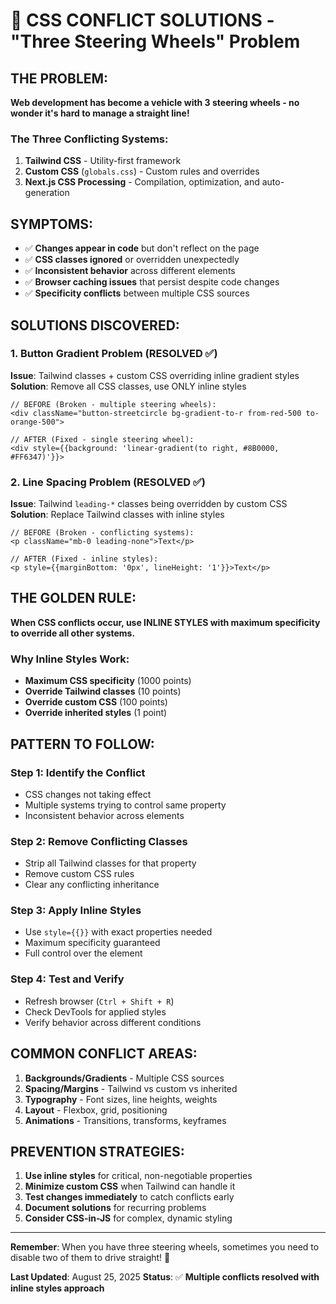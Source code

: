 # 🚨 CSS CONFLICT SOLUTIONS - "Three Steering Wheels" Problem

## **THE PROBLEM:**
**Web development has become a vehicle with 3 steering wheels - no wonder it's hard to manage a straight line!**

### **The Three Conflicting Systems:**
1. **Tailwind CSS** - Utility-first framework
2. **Custom CSS** (`globals.css`) - Custom rules and overrides
3. **Next.js CSS Processing** - Compilation, optimization, and auto-generation

## **SYMPTOMS:**
- ✅ **Changes appear in code** but don't reflect on the page
- ✅ **CSS classes ignored** or overridden unexpectedly
- ✅ **Inconsistent behavior** across different elements
- ✅ **Browser caching issues** that persist despite code changes
- ✅ **Specificity conflicts** between multiple CSS sources

## **SOLUTIONS DISCOVERED:**

### **1. Button Gradient Problem (RESOLVED ✅)**
**Issue**: Tailwind classes + custom CSS overriding inline gradient styles
**Solution**: Remove all CSS classes, use ONLY inline styles
```tsx
// BEFORE (Broken - multiple steering wheels):
<div className="button-streetcircle bg-gradient-to-r from-red-500 to-orange-500">

// AFTER (Fixed - single steering wheel):
<div style={{background: 'linear-gradient(to right, #8B0000, #FF6347)'}}>
```

### **2. Line Spacing Problem (RESOLVED ✅)**
**Issue**: Tailwind `leading-*` classes being overridden by custom CSS
**Solution**: Replace Tailwind classes with inline styles
```tsx
// BEFORE (Broken - conflicting systems):
<p className="mb-0 leading-none">Text</p>

// AFTER (Fixed - inline styles):
<p style={{marginBottom: '0px', lineHeight: '1'}}>Text</p>
```

## **THE GOLDEN RULE:**
**When CSS conflicts occur, use INLINE STYLES with maximum specificity to override all other systems.**

### **Why Inline Styles Work:**
- **Maximum CSS specificity** (1000 points)
- **Override Tailwind classes** (10 points)
- **Override custom CSS** (100 points)
- **Override inherited styles** (1 point)

## **PATTERN TO FOLLOW:**

### **Step 1: Identify the Conflict**
- CSS changes not taking effect
- Multiple systems trying to control same property
- Inconsistent behavior across elements

### **Step 2: Remove Conflicting Classes**
- Strip all Tailwind classes for that property
- Remove custom CSS rules
- Clear any conflicting inheritance

### **Step 3: Apply Inline Styles**
- Use `style={{}}` with exact properties needed
- Maximum specificity guaranteed
- Full control over the element

### **Step 4: Test and Verify**
- Refresh browser (`Ctrl + Shift + R`)
- Check DevTools for applied styles
- Verify behavior across different conditions

## **COMMON CONFLICT AREAS:**
1. **Backgrounds/Gradients** - Multiple CSS sources
2. **Spacing/Margins** - Tailwind vs custom vs inherited
3. **Typography** - Font sizes, line heights, weights
4. **Layout** - Flexbox, grid, positioning
5. **Animations** - Transitions, transforms, keyframes

## **PREVENTION STRATEGIES:**
1. **Use inline styles** for critical, non-negotiable properties
2. **Minimize custom CSS** when Tailwind can handle it
3. **Test changes immediately** to catch conflicts early
4. **Document solutions** for recurring problems
5. **Consider CSS-in-JS** for complex, dynamic styling

---

**Remember**: When you have three steering wheels, sometimes you need to disable two of them to drive straight! 🎯

**Last Updated**: August 25, 2025
**Status**: ✅ **Multiple conflicts resolved with inline styles approach**
